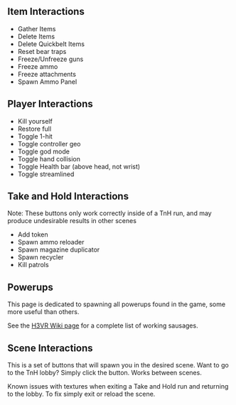## Item Interactions

- Gather Items
- Delete Items
- Delete Quickbelt Items
- Reset bear traps
- Freeze/Unfreeze guns
- Freeze ammo
- Freeze attachments
- Spawn Ammo Panel

## Player Interactions

- Kill yourself
- Restore full
- Toggle 1-hit
- Toggle controller geo
- Toggle god mode
- Toggle hand collision
- Toggle Health bar (above head, not wrist)
- Toggle streamlined

## Take and Hold Interactions

Note: These buttons only work correctly inside of a TnH run, and may produce undesirable results in other scenes

- Add token
- Spawn ammo reloader
- Spawn magazine duplicator
- Spawn recycler
- Kill patrols

## Powerups

This page is dedicated to spawning all powerups found in the game, some more useful than others.

See the [H3VR Wiki page](https://h3vr.fandom.com/wiki/Powerup_Sausage) for a complete list of working sausages.

## Scene Interactions

This is a set of buttons that will spawn you in the desired scene. Want to go to the TnH lobby? Simply click the button. Works between scenes.

Known issues with textures when exiting a Take and Hold run and returning to the lobby. To fix simply exit or reload the scene.

